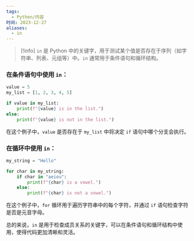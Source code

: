 ```yaml
---
tags:
  - Python/内容
时间: 2023-12-27
aliases:
  - in
---
```

>[!info] `in` 是 Python 中的关键字，用于测试某个值是否存在于序列（如字符串、列表、元组等）中。`in` 通常用于条件语句和循环结构。

### 在条件语句中使用 `in`：

```python
value = 5
my_list = [1, 2, 3, 4, 5]

if value in my_list:
    print(f"{value} is in the list.")
else:
    print(f"{value} is not in the list.")
```

在这个例子中，`value` 是否存在于 `my_list` 中将决定 `if` 语句中哪个分支会执行。

### 在循环中使用 `in`：

```python
my_string = "Hello"

for char in my_string:
    if char in "aeiou":
        print(f"{char} is a vowel.")
    else:
        print(f"{char} is not a vowel.")
```

在这个例子中，`for` 循环用于遍历字符串中的每个字符，并通过 `if` 语句检查字符是否是元音字母。

总的来说，`in` 是用于检查成员关系的关键字，可以在条件语句和循环结构中使用，使得代码更加清晰和灵活。